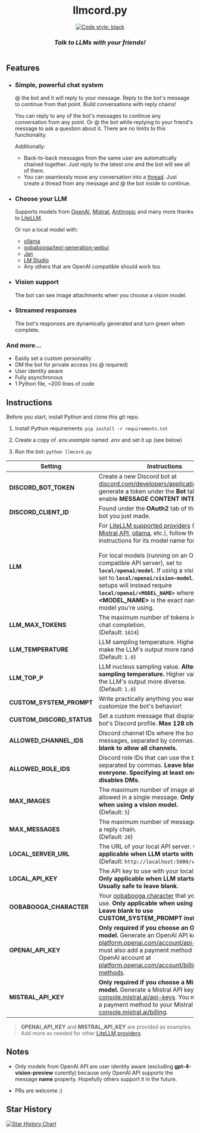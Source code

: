 <h1 align="center">
  llmcord.py
</h1>

<p align="center">
  <a href="https://github.com/psf/black"><img alt="Code style: black" src="https://img.shields.io/badge/code%20style-black-000000.svg"></a>
</p>

<h3 align="center"><i>
  Talk to LLMs with your friends!
</i></h3>

<p align="center">
  <img src="https://github.com/jakobdylanc/discord-llm-chatbot/assets/38699060/a9636e09-c89e-42e9-8690-65d52f8236ea" alt="">
</p>

## Features
- ### Simple, powerful chat system
  @ the bot and it will reply to your message. Reply to the bot's message to continue from that point. Build conversations with reply chains!

  You can reply to any of the bot's messages to continue any conversation from any point. Or @ the bot while replying to your friend's message to ask a question about it. There are no limits to this functionality.

  Additionally:
  - Back-to-back messages from the same user are automatically chained together. Just reply to the latest one and the bot will see all of them.
  - You can seamlessly move any conversation into a [thread](https://support.discord.com/hc/en-us/articles/4403205878423-Threads-FAQ). Just create a thread from any message and @ the bot inside to continue.

- ### Choose your LLM
  Supports models from [OpenAI](https://platform.openai.com/docs/models), [Mistral](https://docs.mistral.ai/platform/endpoints), [Anthropic](https://docs.anthropic.com/claude/docs/models-overview) and many more thanks to [LiteLLM](https://github.com/BerriAI/litellm).

  Or run a local model with:
  - [ollama](https://ollama.com)
  - [oobabooga/text-generation-webui](https://github.com/oobabooga/text-generation-webui)
  - [Jan](https://jan.ai)
  - [LM Studio](https://lmstudio.ai)
  - Any others that are OpenAI compatible should work too

- ### Vision support
  The bot can see image attachments when you choose a vision model.

- ### Streamed responses
  The bot's responses are dynamically generated and turn green when complete.

### And more...
- Easily set a custom personality
- DM the bot for private access (no @ required)
- User identity aware
- Fully asynchronous
- 1 Python file, ~200 lines of code

## Instructions
Before you start, install Python and clone this git repo.

1. Install Python requirements: `pip install -r requirements.txt`

2. Create a copy of *.env.example* named *.env* and set it up (see below)

3. Run the bot: `python llmcord.py`

| Setting | Instructions |
| --- | --- |
| **DISCORD_BOT_TOKEN** | Create a new Discord bot at [discord.com/developers/applications](https://discord.com/developers/applications) and generate a token under the **Bot** tab. Also enable **MESSAGE CONTENT INTENT**. |
| **DISCORD_CLIENT_ID** | Found under the **OAuth2** tab of the Discord bot you just made. |
| **LLM** | For [LiteLLM supported providers](https://docs.litellm.ai/docs/providers) ([OpenAI API](https://docs.litellm.ai/docs/providers/openai), [Mistral API](https://docs.litellm.ai/docs/providers/mistral), [ollama](https://docs.litellm.ai/docs/providers/ollama), etc.), follow the LiteLLM instructions for its model name formatting.<br /><br />For local models (running on an OpenAI compatible API server), set to **`local/openai/model`**. If using a vision model, set to **`local/openai/vision-model`**. Some setups will instead require **`local/openai/<MODEL_NAME>`** where **<MODEL_NAME>** is the exact name of the model you're using. |
| **LLM_MAX_TOKENS** | The maximum number of tokens in the LLM's chat completion.<br />(Default: `1024`) |
| **LLM_TEMPERATURE** | LLM sampling temperature. Higher values make the LLM's output more random.<br />(Default: `1.0`) |
| **LLM_TOP_P** | LLM nucleus sampling value. **Alternative to sampling temperature.** Higher values make the LLM's output more diverse.<br />(Default: `1.0`) |
| **CUSTOM_SYSTEM_PROMPT** | Write practically anything you want to customize the bot's behavior! |
| **CUSTOM_DISCORD_STATUS** | Set a custom message that displays on the bot's Discord profile. **Max 128 characters.** |
| **ALLOWED_CHANNEL_IDS** | Discord channel IDs where the bot can send messages, separated by commas. **Leave blank to allow all channels.** |
| **ALLOWED_ROLE_IDS** | Discord role IDs that can use the bot, separated by commas. **Leave blank to allow everyone. Specifying at least one role also disables DMs.** |
| **MAX_IMAGES** | The maximum number of image attachments allowed in a single message. **Only applicable when using a vision model.**<br />(Default: `5`) |
| **MAX_MESSAGES** | The maximum number of messages allowed in a reply chain.<br />(Default: `20`) |
| **LOCAL_SERVER_URL** | The URL of your local API server. **Only applicable when LLM starts with `local/`.**<br />(Default: `http://localhost:5000/v1`) |
| **LOCAL_API_KEY** | The API key to use with your local API server. **Only applicable when LLM starts with `local/`. Usually safe to leave blank.** |
| **OOBABOOGA_CHARACTER** | Your [oobabooga character](https://github.com/oobabooga/text-generation-webui/wiki/03-%E2%80%90-Parameters-Tab#character) that you want to use. **Only applicable when using oobabooga. Leave blank to use CUSTOM_SYSTEM_PROMPT instead.** |
| **OPENAI_API_KEY** | **Only required if you choose an OpenAI API model.** Generate an OpenAI API key at [platform.openai.com/account/api-keys](https://platform.openai.com/account/api-keys). You must also add a payment method to your OpenAI account at [platform.openai.com/account/billing/payment-methods](https://platform.openai.com/account/billing/payment-methods).|
| **MISTRAL_API_KEY** | **Only required if you choose a Mistral API model.** Generate a Mistral API key at [console.mistral.ai/api-keys](https://console.mistral.ai/api-keys). You must also add a payment method to your Mistral account at [console.mistral.ai/billing](https://console.mistral.ai/billing).|

> **OPENAI_API_KEY** and **MISTRAL_API_KEY** are provided as examples. Add more as needed for other [LiteLLM providers](https://docs.litellm.ai/docs/providers).

## Notes
- Only models from OpenAI API are user identity aware (excluding **gpt-4-vision-preview** curently) because only OpenAI API supports the message **name** property. Hopefully others support it in the future.

- PRs are welcome :)

## Star History
<a href="https://star-history.com/#jakobdylanc/discord-llm-chatbot&Date">
  <picture>
    <source media="(prefers-color-scheme: dark)" srcset="https://api.star-history.com/svg?repos=jakobdylanc/discord-llm-chatbot&type=Date&theme=dark" />
    <source media="(prefers-color-scheme: light)" srcset="https://api.star-history.com/svg?repos=jakobdylanc/discord-llm-chatbot&type=Date" />
    <img alt="Star History Chart" src="https://api.star-history.com/svg?repos=jakobdylanc/discord-llm-chatbot&type=Date" />
  </picture>
</a>
